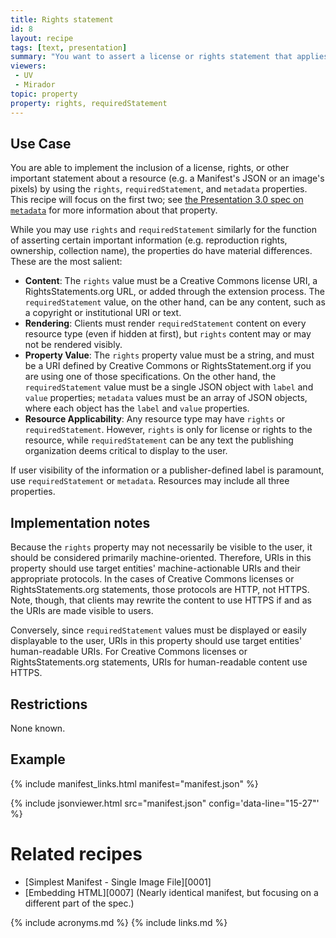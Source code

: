 ```yaml
---
title: Rights statement
id: 8
layout: recipe
tags: [text, presentation]
summary: "You want to assert a license or rights statement that applies to the content of the resource, such as the JSON of a Manifest or the pixels of an image."
viewers:
 - UV
 - Mirador
topic: property
property: rights, requiredStatement
---
```


## Use Case

You are able to implement the inclusion of a license, rights, or other important statement about a resource (e.g. a Manifest's JSON or an image's pixels) by using the `rights`, `requiredStatement`, and `metadata` properties. This recipe will focus on the first two; see [the Presentation 3.0 spec on `metadata`](https://iiif.io/api/presentation/3.0/#metadata) for more information about that property.

While you may use `rights` and `requiredStatement` similarly for the function of asserting certain important information (e.g. reproduction rights, ownership, collection name), the properties do have material differences. These are the most salient:
+ **Content**: The `rights` value must be a Creative Commons license URI, a RightsStatements.org URL, or added through the extension process. The `requiredStatement` value, on the other hand, can be any content, such as a copyright or institutional URI or text.
+ **Rendering**: Clients must render `requiredStatement` content on every resource type (even if hidden at first), but `rights` content may or may not be rendered visibly.
+ **Property Value**: The `rights` property value must be a string, and must be a URI defined by Creative Commons or RightsStatement.org if you are using one of those specifications. On the other hand, the `requiredStatement` value must be a single JSON object with `label` and `value` properties; `metadata` values must be an array of JSON objects, where each object has the `label` and `value` properties.
+ **Resource Applicability**: Any resource type may have `rights` or `requiredStatement`. However, `rights` is only for license or rights to the resource, while `requiredStatement` can be any text the publishing organization deems critical to display to the user.

If user visibility of the information or a publisher-defined label is paramount, use `requiredStatement` or `metadata`. Resources may include all three properties.

## Implementation notes

Because the `rights` property may not necessarily be visible to the user, it should be considered primarily machine-oriented. Therefore, URIs in this property should use target entities' machine-actionable URIs and their appropriate protocols. In the cases of Creative Commons licenses or RightsStatements.org statements, those protocols are HTTP, not HTTPS. Note, though, that clients may rewrite the content to use HTTPS if and as the URIs are made visible to users.

Conversely, since `requiredStatement` values must be displayed or easily displayable to the user, URIs in this property should use target entities' human-readable URIs. For Creative Commons licenses or RightsStatements.org statements, URIs for human-readable content use HTTPS.

## Restrictions

None known.

## Example

{% include manifest_links.html manifest="manifest.json" %}

{% include jsonviewer.html src="manifest.json" config='data-line="15-27"' %}

# Related recipes

* [Simplest Manifest - Single Image File][0001]
* [Embedding HTML][0007] (Nearly identical manifest, but focusing on a different part of the spec.)

{% include acronyms.md %}
{% include links.md %}

